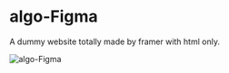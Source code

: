 # algo-Figma
A dummy website totally made by framer with html only.

![algo-Figma](https://github.com/Sharvil9/algo-Figma/assets/92010337/a37c55a9-c4fe-4dd9-9761-749d8dec75f3)
